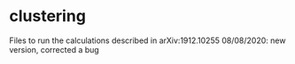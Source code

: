 # clustering
Files to run the calculations described in arXiv:1912.10255
08/08/2020: new version, corrected a bug
